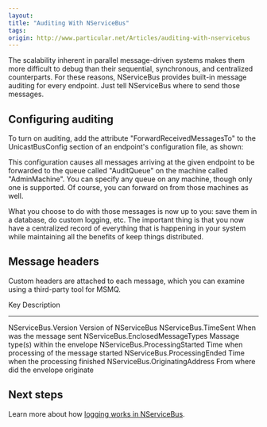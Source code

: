 ```yaml
---
layout:
title: "Auditing With NServiceBus"
tags: 
origin: http://www.particular.net/Articles/auditing-with-nservicebus
---
```

The scalability inherent in parallel message-driven systems makes them more difficult to debug than their sequential, synchronous, and centralized counterparts. For these reasons, NServiceBus provides built-in message auditing for every endpoint. Just tell NServiceBus where to send those messages.

Configuring auditing
--------------------

To turn on auditing, add the attribute "ForwardReceivedMessagesTo" to the UnicastBusConfig section of an endpoint's configuration file, as shown:










This configuration causes all messages arriving at the given endpoint to be forwarded to the queue called "AuditQueue" on the machine called
"AdminMachine". You can specify any queue on any machine, though only one is supported. Of course, you can forward on from those machines as well.

What you choose to do with those messages is now up to you: save them in a database, do custom logging, etc. The important thing is that you now have a centralized record of everything that is happening in your system while maintaining all the benefits of keep things distributed.

Message headers
---------------

Custom headers are attached to each message, which you can examine using a third-party tool for MSMQ.

  Key                                Description
  ---------------------------------- ---------------------------------------------
  NServiceBus.Version                Version of NServiceBus
  NServiceBus.TimeSent               When was the message sent
  NServiceBus.EnclosedMessageTypes   Massage type(s) within the envelope
  NServiceBus.ProcessingStarted      Time when processing of the message started
  NServiceBus.ProcessingEnded        Time when the processing finished
  NServiceBus.OriginatingAddress     From where did the envelope originate

Next steps
----------

Learn more about how [logging works in NServiceBus](logging-in-nservicebus).

